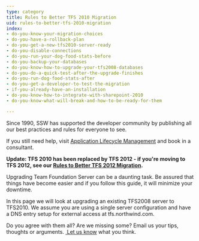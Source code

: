 ```yaml
---
type: category
title: Rules to Better TFS 2010 Migration
uid: rules-to-better-tfs-2010-migration
index:
- do-you-know-your-migration-choices
- do-you-have-a-rollback-plan
- do-you-get-a-new-tfs2010-server-ready
- do-you-disable-connections
- do-you-run-your-dog-food-stats-before
- do-you-backup-your-databases
- do-you-know-how-to-upgrade-your-tfs2008-databases
- do-you-do-a-quick-test-after-the-upgrade-finishes
- do-you-run-dog-food-stats-after
- do-you-get-a-developer-to-test-the-migration
- if-you-already-have-an-installation
- do-you-know-how-to-integrate-with-sharepoint-2010
- do-you-know-what-will-break-and-how-to-be-ready-for-them

---
```

<p>​Since 1990, SSW has supported the developer community by publishing all our best practices and rules for everyone to see.&#160;</p><p>If you still need help, visit&#160;<a href="http&#58;//www.ssw.com.au/ssw/Consulting/ALM.aspx">Application Lifecycle Management</a>&#160;<a href="http&#58;//www.ssw.com.au/ssw/Consulting/Default.aspx">​</a>and book in a consultant.</p>
<p><strong class="ms-rteThemeForeColor-9-0">Update: TFS 2010 has been replaced by TFS 2012 - if you&#39;re moving to TFS 2012, see our <a href="/ALM/RulesToBetterTFS2012Migration">Rules to Better TFS 2012 Migration</a>.</strong></p><p>Upgrading Team Foundation Server can be a daunting task. Be assured that things have become easier and if you follow this guide, it will minimize your downtime.</p>
<p>
In this page we will look at upgrading an existing TFS2008 server to TFS2010. We assume you are using a single server configuration and have a DNS entry setup for external access at tfs.northwind.com. 
 </p>
<p>Do you agree with them all? Are we missing some? Email us your tips, thoughts or arguments.&#160;<a href="javascript:sendEmail(&#39;6D61696C746F3A496E666F407373772E636F6D2E61753F5375626A6563743D52756C6573253230746F253230426574746572253230456D61696C&#39;)"> Let us know</a> what you think.</p>
<p></p>


